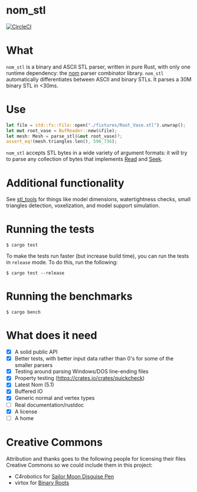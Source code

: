 # nom_stl

[![CircleCI](https://circleci.com/gh/fast-radius/nom_stl/tree/master.svg?style=svg&circle-token=3f57317aeed67f5d7eb5a23c0c587bfd98f5bb0b)](https://circleci.com/gh/fast-radius/nom_stl/tree/master)

# What

`nom_stl` is a binary and ASCII STL parser, written in pure Rust, with only one runtime dependency: the [nom](https://github.com/Geal/nom) parser combinator library.
`nom_stl` automatically differentiates between ASCII and binary STLs.
It parses a 30M binary STL in <30ms.

# Use

```rust
let file = std::fs::File::open("./fixtures/Root_Vase.stl").unwrap();
let mut root_vase = BufReader::new(&file);
let mesh: Mesh = parse_stl(&mut root_vase)?;
assert_eq!(mesh.triangles.len(), 596_736);
```

`nom_stl` accepts STL bytes in a wide variety of argument formats: it will try to parse any collection of bytes that implements [Read](https://doc.rust-lang.org/std/io/trait.Read.html) and [Seek](https://doc.rust-lang.org/std/io/trait.Seek.html).

# Additional functionality

See [stl_tools](https://github.com/fast-radius/stl_tools) for things like
model dimensions, watertightness checks, small triangles detection, voxelization, and model support simulation.

# Running the tests

```
$ cargo test
```

To make the tests run faster (but increase build time), you can run the tests in `release` mode.
To do this, run the following:

```
$ cargo test --release
```

# Running the benchmarks

```
$ cargo bench
```

# What does it need

- [x] A solid public API
- [x] Better tests, with better input data rather than 0's for some of the smaller parsers
- [x] Testing around parsing Windows/DOS line-ending files
- [x] Property testing (https://crates.io/crates/quickcheck)
- [x] Latest Nom (5.1)
- [x] Buffered IO
- [x] Generic normal and vertex types
- [ ] Real documentation/rustdoc
- [x] A license
- [ ] A home

# Creative Commons

Attribution and thanks goes to the following people for licensing their files Creative Commons so we could include them in this project:

- C4robotics for [Sailor Moon Disguise Pen](https://www.thingiverse.com/thing:1187833)
- virtox for [Binary Roots](https://www.thingiverse.com/thing:26227)
